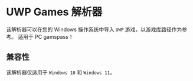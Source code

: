 # UWP Games 解析器

该解析器可以在您的 Windows 操作系统中导入 `UWP` 游戏，以游戏库路径作为参考。 适用于 PC gamspass！

## 兼容性

该解析器仅适用于 `Windows 10` 和 `Windows 11`。